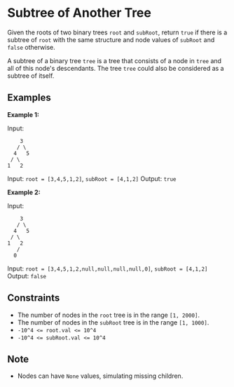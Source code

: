 # Subtree of Another Tree

Given the roots of two binary trees `root` and `subRoot`, return `true` if there is a subtree of `root` with the same structure and node values of `subRoot` and `false` otherwise.

A subtree of a binary tree `tree` is a tree that consists of a node in `tree` and all of this node's descendants. The tree `tree` could also be considered as a subtree of itself.

## Examples

**Example 1:**

Input:
```
    3
   / \
  4   5
 / \
1   2
```

Input: `root = [3,4,5,1,2]`, `subRoot = [4,1,2]`
Output: `true`

**Example 2:**

Input:
```
    3
   / \
  4   5
 / \
1   2
   /
  0
```

Input: `root = [3,4,5,1,2,null,null,null,null,0]`, `subRoot = [4,1,2]`
Output: `false`

## Constraints

* The number of nodes in the `root` tree is in the range `[1, 2000]`.
* The number of nodes in the `subRoot` tree is in the range `[1, 1000]`.
* `-10^4 <= root.val <= 10^4`
* `-10^4 <= subRoot.val <= 10^4`

## Note

* Nodes can have `None` values, simulating missing children.
